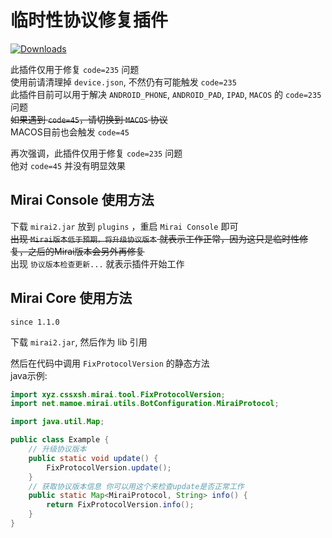 # 临时性协议修复插件

[![Downloads](https://img.shields.io/github/downloads/cssxsh/fix-protocol-version/total)](https://github.com/cssxsh/fix-protocol-version/releases)

此插件仅用于修复 `code=235` 问题  
使用前请清理掉 `device.json`, 不然仍有可能触发 `code=235`  
此插件目前可以用于解决 `ANDROID_PHONE`, `ANDROID_PAD`, `IPAD`, `MACOS` 的 `code=235` 问题  
~~如果遇到 `code=45`，请切换到 `MACOS` 协议~~  
MACOS目前也会触发 `code=45`  

再次强调，此插件仅用于修复 `code=235` 问题  
他对 `code=45` 并没有明显效果 

## Mirai Console 使用方法

下载 `mirai2.jar` 放到 `plugins` ，重启 `Mirai Console` 即可  
~~出现 `Mirai版本低于预期，将升级协议版本` 就表示工作正常，因为这只是临时性修复，之后的Mirai版本会另外再修复~~  
出现 `协议版本检查更新...` 就表示插件开始工作

## Mirai Core 使用方法

`since 1.1.0`

下载 `mirai2.jar`, 然后作为 lib 引用  

然后在代码中调用 `FixProtocolVersion` 的静态方法  
java示例:
```java
import xyz.cssxsh.mirai.tool.FixProtocolVersion;
import net.mamoe.mirai.utils.BotConfiguration.MiraiProtocol;

import java.util.Map;

public class Example {
    // 升级协议版本
    public static void update() {
        FixProtocolVersion.update();
    }
    // 获取协议版本信息 你可以用这个来检查update是否正常工作
    public static Map<MiraiProtocol, String> info() {
        return FixProtocolVersion.info();
    }
}
```
